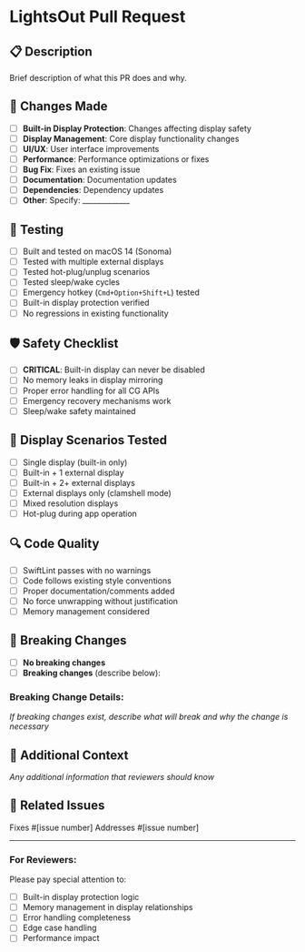 # LightsOut Pull Request

## 📋 Description
Brief description of what this PR does and why.

## 🔧 Changes Made
- [ ] **Built-in Display Protection**: Changes affecting display safety
- [ ] **Display Management**: Core display functionality changes  
- [ ] **UI/UX**: User interface improvements
- [ ] **Performance**: Performance optimizations or fixes
- [ ] **Bug Fix**: Fixes an existing issue
- [ ] **Documentation**: Documentation updates
- [ ] **Dependencies**: Dependency updates
- [ ] **Other**: Specify: _____________

## 🧪 Testing
- [ ] Built and tested on macOS 14 (Sonoma)
- [ ] Tested with multiple external displays
- [ ] Tested hot-plug/unplug scenarios
- [ ] Tested sleep/wake cycles
- [ ] Emergency hotkey (`Cmd+Option+Shift+L`) tested
- [ ] Built-in display protection verified
- [ ] No regressions in existing functionality

## 🛡️ Safety Checklist
- [ ] **CRITICAL**: Built-in display can never be disabled
- [ ] No memory leaks in display mirroring
- [ ] Proper error handling for all CG APIs
- [ ] Emergency recovery mechanisms work
- [ ] Sleep/wake safety maintained

## 📱 Display Scenarios Tested
- [ ] Single display (built-in only)
- [ ] Built-in + 1 external display
- [ ] Built-in + 2+ external displays
- [ ] External displays only (clamshell mode)
- [ ] Mixed resolution displays
- [ ] Hot-plug during app operation

## 🔍 Code Quality
- [ ] SwiftLint passes with no warnings
- [ ] Code follows existing style conventions
- [ ] Proper documentation/comments added
- [ ] No force unwrapping without justification
- [ ] Memory management considered

## 🚨 Breaking Changes
- [ ] **No breaking changes**
- [ ] **Breaking changes** (describe below):

### Breaking Change Details:
_If breaking changes exist, describe what will break and why the change is necessary_

## 📖 Additional Context
_Any additional information that reviewers should know_

## 🔗 Related Issues
Fixes #[issue number]
Addresses #[issue number]

---

### For Reviewers:
Please pay special attention to:
- [ ] Built-in display protection logic
- [ ] Memory management in display relationships  
- [ ] Error handling completeness
- [ ] Edge case handling
- [ ] Performance impact